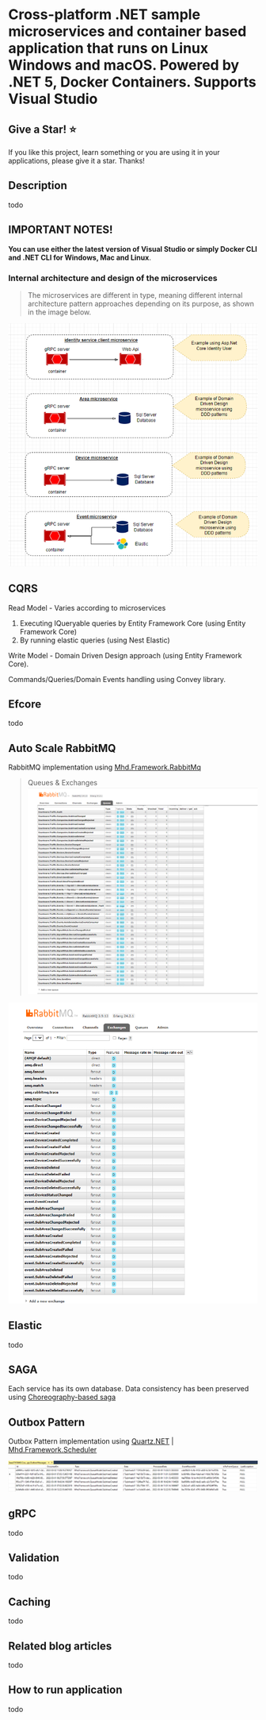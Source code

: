 ﻿# Cross-platform .NET sample microservices and container based application that runs on Linux Windows and macOS. Powered by .NET 5, Docker Containers. Supports Visual Studio

## Give a Star! :star:

If you like this project, learn something or you are using it in your applications, please give it a star. Thanks!

## Description
todo

## IMPORTANT NOTES!
**You can use either the latest version of Visual Studio or simply Docker CLI and .NET CLI for Windows, Mac and Linux**.

### Internal architecture and design of the microservices
> The microservices are different in type, meaning different internal architecture pattern approaches depending on its purpose, as shown in the image below.

<img  src="https://github.com/mahmudyahyayev/CountwareTrafficContainers/blob/main/img/CountwareContainer_Types_Of_Microservices.PNG?raw=true"></img> 

## CQRS
Read Model - Varies according to microservices
 1. Executing IQueryable queries by  Entity Framework Core (using Entity Framework Core) 
 2.  By running elastic queries (using Nest Elastic)

Write Model - Domain Driven Design approach (using Entity Framework Core).

Commands/Queries/Domain Events handling using Convey library.

## Efcore
todo

## Auto Scale RabbitMQ
RabbitMQ implementation using [Mhd.Framework.RabbitMq](https://github.com/mahmudyahyayev/CountwareTrafficContainers/tree/main/src/BuildingBlocks/Mhd.Framework.RabbitMq)
 >Queues & Exchanges
<img  src="https://github.com/mahmudyahyayev/CountwareTrafficContainers/blob/main/img/CountwareContainer_RabbitMQ_Queues.PNG?raw=true"></img>

<img  src="https://github.com/mahmudyahyayev/CountwareTrafficContainers/blob/main/img/CountwareContainer_RabbitMQ_Exchanges.PNG?raw=true"></img>

## Elastic
todo

## SAGA
Each service has its own database. Data consistency has been preserved using [Choreography-based saga](https://microservices.io/patterns/data/saga.html)


## Outbox Pattern
Outbox Pattern implementation using [Quartz.NET](https://github.com/quartznet/quartznet) | [Mhd.Framework.Scheduler](https://github.com/mahmudyahyayev/CountwareTrafficContainers/tree/main/src/BuildingBlocks/Mhd.Framework.Scheduler)

<img  src="https://github.com/mahmudyahyayev/CountwareTrafficContainers/blob/main/img/CountwareContainer_Outbox_Db_Table.PNG?raw=true"></img> 

## gRPC
todo

## Validation
todo

## Caching
todo

## Related blog articles
todo

## How to run application
todo
